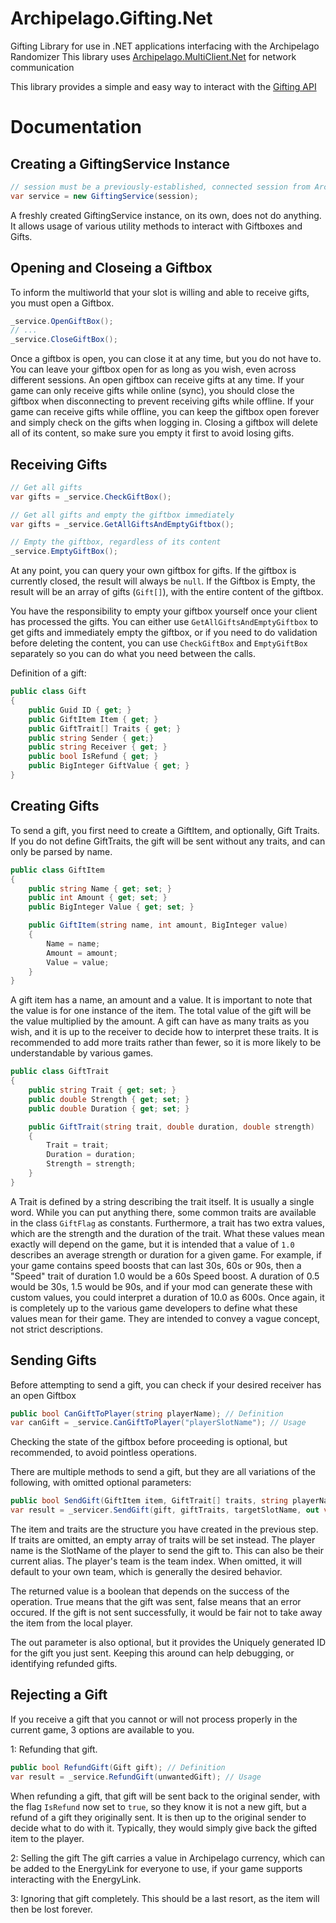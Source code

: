 # Archipelago.Gifting.Net
Gifting Library for use in .NET applications interfacing with the Archipelago Randomizer
This library uses [Archipelago.MultiClient.Net](https://github.com/ArchipelagoMW/Archipelago.MultiClient.Net/tree/main) for network communication

This library provides a simple and easy way to interact with the [Gifting API](Documentation/Gifting%20API.md)

# Documentation

## Creating a GiftingService Instance

```cs
// session must be a previously-established, connected session from Archipelago.MultiClient.Net
var service = new GiftingService(session);
```

A freshly created GiftingService instance, on its own, does not do anything. It allows usage of various utility methods to interact with Giftboxes and Gifts.

## Opening and Closeing a Giftbox

To inform the multiworld that your slot is willing and able to receive gifts, you must open a Giftbox.

```cs
_service.OpenGiftBox();
// ...
_service.CloseGiftBox();
```

Once a giftbox is open, you can close it at any time, but you do not have to. You can leave your giftbox open for as long as you wish, even across different sessions.
An open giftbox can receive gifts at any time. If your game can only receive gifts while online (sync), you should close the giftbox when disconnecting to prevent receiving gifts while offline. If your game can receive gifts while offline, you can keep the giftbox open forever and simply check on the gifts when logging in.
Closing a giftbox will delete all of its content, so make sure you empty it first to avoid losing gifts.

## Receiving Gifts

```cs
// Get all gifts
var gifts = _service.CheckGiftBox();

// Get all gifts and empty the giftbox immediately
var gifts = _service.GetAllGiftsAndEmptyGiftbox();

// Empty the giftbox, regardless of its content
_service.EmptyGiftBox();
```

At any point, you can query your own giftbox for gifts. If the giftbox is currently closed, the result will always be `null`.
If the Giftbox is Empty, the result will be an array of gifts (`Gift[]`), with the entire content of the giftbox.

You have the responsibility to empty your giftbox yourself once your client has processed the gifts.
You can either use `GetAllGiftsAndEmptyGiftbox` to get gifts and immediately empty the giftbox, or if you need to do validation before deleting the content, you can use `CheckGiftBox` and `EmptyGiftBox` separately so you can do what you need between the calls.

Definition of a gift:
```cs
public class Gift
{
	public Guid ID { get; }
	public GiftItem Item { get; }
	public GiftTrait[] Traits { get; }
	public string Sender { get;}
	public string Receiver { get; }
	public bool IsRefund { get; }
	public BigInteger GiftValue { get; }
}
```

## Creating Gifts

To send a gift, you first need to create a GiftItem, and optionally, Gift Traits. If you do not define GiftTraits, the gift will be sent without any traits, and can only be parsed by name.

```cs
public class GiftItem
{
	public string Name { get; set; }
	public int Amount { get; set; }
	public BigInteger Value { get; set; }

	public GiftItem(string name, int amount, BigInteger value)
	{
		Name = name;
		Amount = amount;
		Value = value;
	}
}
```

A gift item has a name, an amount and a value. It is important to note that the value is for one instance of the item. The total value of the gift will be the value multiplied by the amount.
A gift can have as many traits as you wish, and it is up to the receiver to decide how to interpret these traits. It is recommended to add more traits rather than fewer, so it is more likely to be understandable by various games.

```cs
public class GiftTrait
{
	public string Trait { get; set; }
	public double Strength { get; set; }
	public double Duration { get; set; }

	public GiftTrait(string trait, double duration, double strength)
	{
		Trait = trait;
		Duration = duration;
		Strength = strength;
	}
}
```

A Trait is defined by a string describing the trait itself. It is usually a single word. While you can put anything there, some common traits are available in the class `GiftFlag` as constants.
Furthermore, a trait has two extra values, which are the strength and the duration of the trait. What these values mean exactly will depend on the game, but it is intended that a value of `1.0` describes an average strength or duration for a given game.
For example, if your game contains speed boosts that can last 30s, 60s or 90s, then a "Speed" trait of duration 1.0 would be a 60s Speed boost. A duration of 0.5 would be 30s, 1.5 would be 90s, and if your mod can generate these with custom values, you could interpret a duration of 10.0 as 600s.
Once again, it is completely up to the various game developers to define what these values mean for their game. They are intended to convey a vague concept, not strict descriptions.

## Sending Gifts

Before attempting to send a gift, you can check if your desired receiver has an open Giftbox

```cs
public bool CanGiftToPlayer(string playerName); // Definition
var canGift = _service.CanGiftToPlayer("playerSlotName"); // Usage
```

Checking the state of the giftbox before proceeding is optional, but recommended, to avoid pointless operations.

There are multiple methods to send a gift, but they are all variations of the following, with omitted optional parameters:

```cs
public bool SendGift(GiftItem item, GiftTrait[] traits, string playerName, int playerTeam, out Guid giftId); // Definition
var result = _servicer.SendGift(gift, giftTraits, targetSlotName, out var giftId); // Usage
```

The item and traits are the structure you have created in the previous step. If traits are omitted, an empty array of traits will be set instead.
The player name is the SlotName of the player to send the gift to. This can also be their current alias.
The player's team is the team index. When omitted, it will default to your own team, which is generally the desired behavior.

The returned value is a boolean that depends on the success of the operation. True means that the gift was sent, false means that an error occured.
If the gift is not sent successfully, it would be fair not to take away the item from the local player.

The out parameter is also optional, but it provides the Uniquely generated ID for the gift you just sent. Keeping this around can help debugging, or identifying refunded gifts.

## Rejecting a Gift

If you receive a gift that you cannot or will not process properly in the current game, 3 options are available to you.

1: Refunding that gift.

```cs
public bool RefundGift(Gift gift); // Definition
var result = _service.RefundGift(unwantedGift); // Usage
```

When refunding a gift, that gift will be sent back to the original sender, with the flag `IsRefund` now set to `true`, so they know it is not a new gift, but a refund of a gift they originally sent.
It is then up to the original sender to decide what to do with it. Typically, they would simply give back the gifted item to the player.

2: Selling the gift
The gift carries a value in Archipelago currency, which can be added to the EnergyLink for everyone to use, if your game supports interacting with the EnergyLink.

3: Ignoring that gift completely. This should be a last resort, as the item will then be lost forever.